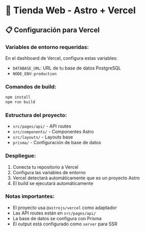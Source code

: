 # 🚀 Tienda Web - Astro + Vercel

## 📋 Configuración para Vercel

### **Variables de entorno requeridas:**

En el dashboard de Vercel, configura estas variables:

- `DATABASE_URL`: URL de tu base de datos PostgreSQL
- `NODE_ENV`: `production`

### **Comandos de build:**

```bash
npm install
npm run build
```

### **Estructura del proyecto:**

- `src/pages/api/` - API routes
- `src/components/` - Componentes Astro
- `src/layouts/` - Layouts base
- `prisma/` - Configuración de base de datos

### **Despliegue:**

1. Conecta tu repositorio a Vercel
2. Configura las variables de entorno
3. Vercel detectará automáticamente que es un proyecto Astro
4. El build se ejecutará automáticamente

### **Notas importantes:**

- El proyecto usa `@astrojs/vercel` como adaptador
- Las API routes están en `src/pages/api/`
- La base de datos se configura con Prisma
- El output está configurado como `server` para SSR